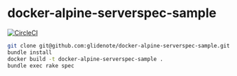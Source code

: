 # docker-alpine-serverspec-sample

[![CircleCI](https://circleci.com/gh/glidenote/docker-alpine-serverspec-sample/tree/master.svg?style=svg)](https://circleci.com/gh/glidenote/docker-alpine-serverspec-sample/tree/master)

```sh
git clone git@github.com:glidenote/docker-alpine-serverspec-sample.git
bundle install
docker build -t docker-alpine-serverspec-sample .
bundle exec rake spec
```
